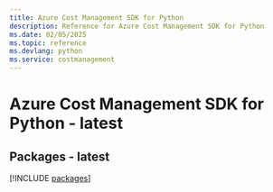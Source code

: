 ```yaml
---
title: Azure Cost Management SDK for Python
description: Reference for Azure Cost Management SDK for Python
ms.date: 02/05/2025
ms.topic: reference
ms.devlang: python
ms.service: costmanagement
---
```

# Azure Cost Management SDK for Python - latest
## Packages - latest
[!INCLUDE [packages](cost-management-index.md)]